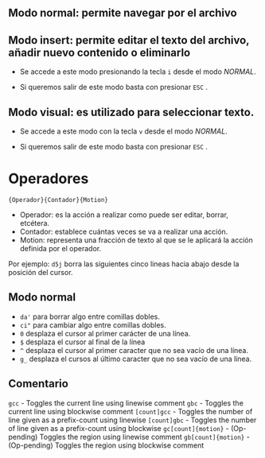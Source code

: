 
Modo normal: permite navegar por el  archivo 
---

Modo insert: permite editar el texto del archivo, añadir nuevo contenido o eliminarlo
---

- Se accede a este modo presionando la tecla `i` desde el modo *NORMAL*.

- Si queremos salir de este modo basta con presionar `ESC` .

Modo visual: es utilizado para seleccionar texto.
---

- Se accede a este modo con la tecla `v`  desde el modo *NORMAL*.

- Si queremos salir de este modo basta con presionar `ESC` .

# Operadores 

`{Operador}{Contador}{Motion}` 

- Operador: es la acción a realizar como puede ser editar, borrar, etcétera.
- Contador: establece cuántas veces se va a realizar una acción.
- Motion: representa una fracción de texto al que se le aplicará la acción definida por el operador.

Por ejemplo: `d5j`  borra las siguientes cinco lineas hacia abajo desde la posición del cursor.

## Modo normal 
- `da'` para borrar algo entre comillas dobles.
- `ci"`  para cambiar algo entre comillas dobles.
- `0` desplaza el cursor al primer carácter de una línea.
- `$` desplaza el cursor al final de la línea
- `^` desplaza el cursor al primer caracter que no sea vacío de una línea.
- `g_` desplaza el cursos al último caracter que no sea vacío de una línea. 

## Comentario 

`gcc` - Toggles the current line using linewise comment
`gbc` - Toggles the current line using blockwise comment
`[count]gcc` - Toggles the number of line given as a prefix-count using linewise
`[count]gbc` - Toggles the number of line given as a prefix-count using blockwise
`gc[count]{motion}` - (Op-pending) Toggles the region using linewise comment
`gb[count]{motion}` - (Op-pending) Toggles the region using blockwise comment


